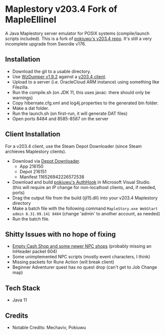 # Maplestory v203.4 Fork of MapleEllinel

A Java Maplestory server emulator for POSIX systems (compile/launch scripts included).
This is a fork of [pokiuwu's v203.4 repo](https://github.com/pokiuwu/v203.4). It's still a very incomplete upgrade from Swordie v176.

## Installation
- Download the git to a usable directory.
- Use [WzDumper v1.9.2](https://github.com/Xterminatorz/WZ-Dumper/releases/tag/1.9.2) against a [v203.4 client](#client-installation).
- Upload to a server (i.e. OracleCloud ARM instance) using something like Filezilla.
- Run the compile.sh (on JDK 11, this uses javac: there should only be warnings)
- Copy hibernate.cfg.xml and log4j.properties to the generated bin folder.
- Make a dat folder.
- Run the launch.sh (on first-run, it will generate DAT files)
- Open ports 8484 and 8585-8587 on the server

## Client Installation
For a v203.4 client, use the Steam Depot Downloader (since Steam archieves Maplestory clients).
- Download via [Depot Downloader](https://github.com/SteamRE/DepotDownloader).
  - App 216150 
  - Depot 216151 
  - Manifest 116526942226572538
- Download and build [pokiuwu's AuthHook](https://github.com/pokiuwu/AuthHook-v203.4) in Microsoft Visual Studio. (this will require an IP change for non-localhost clients, and, if needed, ports)
- Drag the output file from the build (ijl15.dll) into your v203.4 Maplestory directory
- Make a batch file with the following command `MapleStory.exe WebStart admin 8.31.99.141 8484` (change 'admin' to another account, as needed)
- Run the batch file.

## Shitty Issues with no hope of fixing
- [Empty Cash Shop and some newer NPC shops](https://github.com/pokiuwu/v203.4/issues/7) (probably missing an InHeader packet 604)
- Some unimplemented NPC scripts (mostly event characters, I think)
- Missing packets for Rune Action (will break client)
- Beginner Adventurer quest has no quest drop (can't get to Job Change map)

## Tech Stack
- Java 11

## Credits
- Notable Credits: Mechaviv, Pokiuwu
